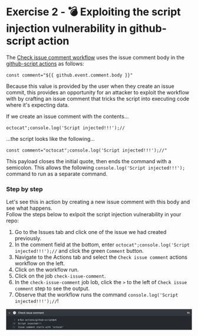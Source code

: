 # Exercise 2 - :bomb: Exploiting the script injection vulnerability in github-script action
The [Check issue comment workflow](.github/workflows/check-issue-comment.yml) uses the issue comment body in the [github-script actions](https://github.com/actions/github-script) as follows:
```
const comment="${{ github.event.comment.body }}"
```
Because this value is provided by the user when they create an issue commit, this provides an opportunity for an attacker to exploit the workflow with by crafting an issue comment that tricks the script into executing code where it's expecting data.

If we create an issue comment with the contents...
```
octocat";console.log('Script injected!!!');//
```
...the script looks like the following...
```
const comment="octocat";console.log('Script injected!!!');//"
```
This payload closes the initial quote, then ends the command with a semicolon. This allows the following `console.log('Script injected!!!');` command to run as a separate command.  

### Step by step
Let's see this in action by creating a new issue comment with this body and see what happens.  
Follow the steps below to exlpoit the script injection vulnerability in your repo:  
1. Go to the Issues tab and click one of the issue we had created previously.
2. In the comment field at the bottom, enter `octocat";console.log('Script injected!!!');//` and click the green `Comment` button.
3. Navigate to the Actions tab and select the `Check issue comment` actions workflow on the left.  
4. Click on the workflow run.  
5. Click on the job `check-issue-comment`.  
6. In the `check-issue-comment` job lob, click the `>` to the left of `Check issue comment` step to see the output.  
7. Observe that the workflow runs the command `console.log('Script injected!!!');//`!  

![alt script injection output in log](/images/exercise2.png "script injection output in log")